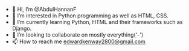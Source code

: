 - 👋 Hi, I’m @AbdulHannanF
- 👀 I’m interested in Python programming as well as HTML, CSS.
- 🌱 I’m currently learning Python, HTML and their frameworks such as Django.
- 💞️ I’m looking to collaborate on mostly everything('-')
- 📫 How to reach me edwardkenway2800@gmail.com

<!---
AbdulHannanF/AbdulHannanF is a ✨ special ✨ repository because its `README.md` (this file) appears on your GitHub profile.
You can click the Preview link to take a look at your changes.
--->
